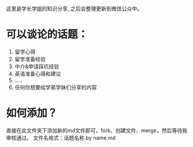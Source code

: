 这里是学长学姐的知识分享, 之后会整理更新到微信公众中。

# 可以谈论的话题：
1. 留学心得
2. 留学准备经验
3. 中介&申请踩坑经验
4. 英语准备心得和建议
5. .....
6. 任何你想要给学弟学妹们分享的内容


# 如何添加？
直接在此文件夹下添加新的md文件即可，fork、创建文件、merge，然后等待我审核通过。
文件名格式：话题名称 by name.md



